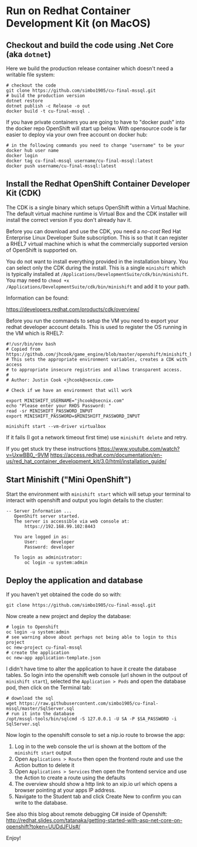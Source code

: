 
# Run on Redhat Container Development Kit (on MacOS)

## Checkout and build the code using .Net Core (aka `dotnet`)

Here we build the production release container which doesn't need a writable file system:

```
# checkout the code
git clone https://github.com/simbo1905/cu-final-mssql.git
# build the production version
dotnet restore
dotnet publish -c Release -o out
docker build -t cu-final-mssql .
```

If you have private containers you are going to have to "docker push" into the
docker repo OpenShift will start up below. With opensource code is far easier to
deploy via your own free account on docker hub:

```
# in the following commands you need to change "username" to be your docker hub user name
docker login
docker tag cu-final-mssql username/cu-final-mssql:latest
docker push username/cu-final-mssql:latest
```

## Install the Redhat OpenShift Container Developer Kit (CDK)

The CDK is a single binary which setups OpenShift within a Virtual Machine.
The default virtual machine runtime is Virtual Box and the CDK installer will
install the correct version if you don't already hav it.  

Before you can download and use the CDK, you need a *no-cost* Red Hat Enterprise
Linux Developer Suite subscription. This is so that it can register a RHEL7 virtual machine
which is what the commercially supported version of OpenShift is supported on.

You do not want to install everything provided in the installation binary. You can select
only the CDK during the install. This is a single `minishift` which is typically installed at
`/Applications/DevelopmentSuite/cdk/bin/minishift`. You may need to `chmod +x /Applications/DevelopmentSuite/cdk/bin/minishift`
and add it to your path.

Information can be found:

https://developers.redhat.com/products/cdk/overview/

Before you run the commands to setup the VM you need to export your redhat developer
account details. This is used to register the OS running in the VM which is RHEL7:

```
#!/usr/bin/env bash
# Copied from https://github.com/jhcook/game_engine/blob/master/openshift/minishift_boot.sh
# This sets the appropriate environment variables, creates a CDK with access
# to appropriate insecure registries and allows transparent access.
#
# Author: Justin Cook <jhcook@secnix.com>

# Check if we have an environment that will work

export MINISHIFT_USERNAME="jhcook@secnix.com"
echo "Please enter your RHDS Password: "
read -sr MINISHIFT_PASSWORD_INPUT
export MINISHIFT_PASSWORD=$MINISHIFT_PASSWORD_INPUT

minishift start --vm-driver virtualbox
```

If it fails (I got a network timeout first time) use `minishift delete` and retry.

If you get stuck try these instructions
https://www.youtube.com/watch?v=UxwBB0_-9VM
https://access.redhat.com/documentation/en-us/red_hat_container_development_kit/3.0/html/installation_guide/

## Start Minishift ("Mini OpenShift")

Start the environment with `minishift start` which will setup your terminal to interact with openshift and
output you login details to the cluster:

```
-- Server Information ...
   OpenShift server started.
   The server is accessible via web console at:
       https://192.168.99.102:8443

   You are logged in as:
       User:     developer
       Password: developer

   To login as administrator:
       oc login -u system:admin
```

## Deploy the application and database

If you haven't yet obtained the code do so with:

```
git clone https://github.com/simbo1905/cu-final-mssql.git
```

Now create a new project and deploy the database:

```
# login to Openshift
oc login -u system:admin
# see warning above about perhaps not being able to login to this project
oc new-project cu-final-mssql
# create the application
oc new-app application-template.json
```

I didn't have time to alter the application to have it create the database tables.
So login into the openshift web console (url shown in the outpout of `minishift start`),
selected the `Application > Pods` and open the database pod, then click on the Terminal tab:

```
# download the sql
wget https://raw.githubusercontent.com/simbo1905/cu-final-mssql/master/SqlServer.sql
# run it into the database
/opt/mssql-tools/bin/sqlcmd -S 127.0.0.1 -U SA -P $SA_PASSWORD -i SqlServer.sql
```

Now login to the openshift console to set a nip.io route to browse the app:

1. Log in to the web console the url is shown at the bottom of the `minishift start` output
1. Open `Applications > Route` then open the frontend route and use the Action button to delete it
1. Open `Applications > Services` then open the frontend service and use the Action to create a route using the defaults
1. The overview should show a http link to an xip.io url which opens a browser pointing at your apps IP address.
1. Navigate to the Student tab and click Create New to confirm you can write to the database.

See also this blog about remote debugging C# inside of Openshift: http://redhat.slides.com/tatanaka/getting-started-with-asp-net-core-on-openshift?token=UUDdJFUs#/

Enjoy!
